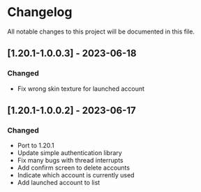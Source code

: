 # Changelog
All notable changes to this project will be documented in this file.

## [1.20.1-1.0.0.3] - 2023-06-18
### Changed
 - Fix wrong skin texture for launched account

## [1.20.1-1.0.0.2] - 2023-06-17
### Changed
 - Port to 1.20.1
 - Update simple authentication library
 - Fix many bugs with thread interrupts
 - Add confirm screen to delete accounts
 - Indicate which account is currently used
 - Add launched account to list